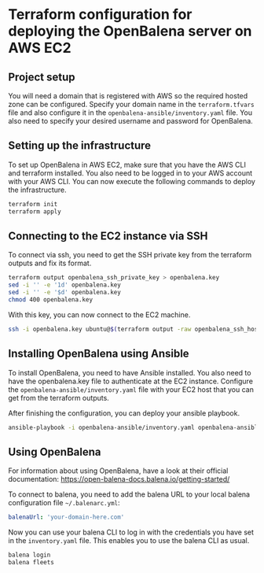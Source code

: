 # Terraform configuration for deploying the OpenBalena server on AWS EC2

## Project setup

You will need a domain that is registered with AWS so the required hosted zone can be configured.
Specify your domain name in the `terraform.tfvars` file and also configure it in the `openbalena-ansible/inventory.yaml` file.
You also need to specify your desired username and password for OpenBalena.


## Setting up the infrastructure

To set up OpenBalena in AWS EC2, make sure that you have the AWS CLI and terraform installed.
You also need to be logged in to your AWS account with your AWS CLI.
You can now execute the following commands to deploy the infrastructure.

```bash
terraform init
terraform apply
```

## Connecting to the EC2 instance via SSH

To connect via ssh, you need to get the SSH private key from the terraform outputs and fix its format.

```bash
terraform output openbalena_ssh_private_key > openbalena.key
sed -i '' -e '1d' openbalena.key
sed -i '' -e '$d' openbalena.key
chmod 400 openbalena.key
```

With this key, you can now connect to the EC2 machine.

```bash
ssh -i openbalena.key ubuntu@$(terraform output -raw openbalena_ssh_host)
```

## Installing OpenBalena using Ansible

To install OpenBalena, you need to have Ansible installed.
You also need to have the openbalena.key file to authenticate at the EC2 instance.
Configure the `openbalena-ansible/inventory.yaml` file with your EC2 host that you can get from the terraform outputs.

After finishing the configuration, you can deploy your ansible playbook.

```bash
ansible-playbook -i openbalena-ansible/inventory.yaml openbalena-ansible/playbook.yaml
```

## Using OpenBalena

For information about using OpenBalena, have a look at their official documentation: https://open-balena-docs.balena.io/getting-started/

To connect to balena, you need to add the balena URL to your local balena configuration file `~/.balenarc.yml`:

```yaml
balenaUrl: 'your-domain-here.com'
```

Now you can use your balena CLI to log in with the credentials you have set in the `inventory.yaml` file.
This enables you to use the balena CLI as usual.

```bash
balena login
balena fleets
```
